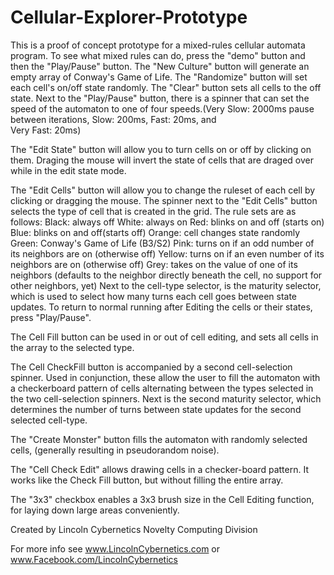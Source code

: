 Cellular-Explorer-Prototype
===========================

This is a proof of concept prototype for a mixed-rules cellular automata program.  To see what mixed rules can do,
press the "demo" button and then the "Play/Pause" button.  The "New Culture" button will generate an empty array
of Conway's Game of Life.  The "Randomize" button will set each cell's on/off state randomly.  The "Clear" button
sets all cells to the off state.  Next to the "Play/Pause" button, there is a spinner that can set the speed of the
 automaton to one of four speeds.(Very Slow: 2000ms pause between iterations, Slow: 200ms, Fast: 20ms, and  
 Very Fast: 20ms) 
 
 The "Edit State" button will allow you to turn cells on or off by clicking on them. 
Draging the mouse will invert the state of cells that are draged over while in the edit state mode.

The "Edit Cells" button will allow you to change the ruleset of each cell by clicking or dragging the mouse.  The 
spinner next to the "Edit Cells" button selects the type of cell that is created in the grid.
The rule sets are as follows:
Black: always off
White: always on
Red:  blinks on and off (starts on)
Blue:  blinks on and off(starts off)
Orange: cell changes state randomly
Green: Conway's Game of Life (B3/S2)
Pink:   turns on if an odd number of its neighbors are on (otherwise off)
Yellow: turns on if an even number of its neighbors are on (otherwise off)
Grey: takes on the value of one of its neighbors (defaults to the neighbor 
directly beneath the cell, no support for other neighbors, yet)
Next to the  cell-type selector, is the maturity selector, which is used to select how many turns each cell goes between
state updates.
To return to normal running after Editing the cells or their states, press "Play/Pause".

The Cell Fill button can be used in or out of cell editing, and sets all cells in the array to the selected type.

The Cell CheckFill button is accompanied by a second cell-selection spinner.  Used in conjunction, these allow the user to
fill the automaton with a checkerboard pattern of cells alternating between the types selected in the two cell-selection spinners.
Next is the second maturity selector, which determines the number of turns between state updates for the second selected cell-type.

The "Create Monster" button fills the automaton with randomly selected cells, (generally resulting in pseudorandom noise).

The "Cell Check Edit" allows drawing cells in a checker-board pattern.  It works like the Check Fill button, but
without filling the entire array.

The "3x3" checkbox enables a 3x3 brush size in the Cell Editing function, for laying down large areas conveniently.



Created by Lincoln Cybernetics Novelty Computing Division

For more info see 
www.LincolnCybernetics.com
or www.Facebook.com/LincolnCybernetics

